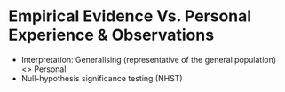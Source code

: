 # Empirical Evidence Vs. Personal Experience & Observations

- Interpretation: Generalising (representative of the general population) <> Personal
- Null-hypothesis significance testing (NHST)